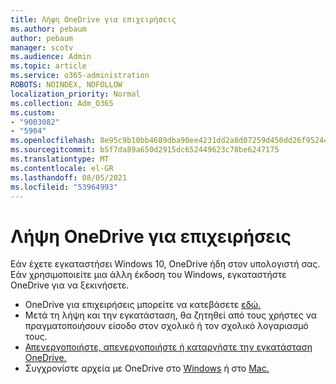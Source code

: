 ```yaml
---
title: Λήψη OneDrive για επιχειρήσεις
ms.author: pebaum
author: pebaum
manager: scotv
ms.audience: Admin
ms.topic: article
ms.service: o365-administration
ROBOTS: NOINDEX, NOFOLLOW
localization_priority: Normal
ms.collection: Adm_O365
ms.custom:
- "9003082"
- "5904"
ms.openlocfilehash: 8e95c9b10bb4689dba90ee4231dd2a8d07259d450dd26f952446edb6ef89eb8b
ms.sourcegitcommit: b5f7da89a650d2915dc652449623c78be6247175
ms.translationtype: MT
ms.contentlocale: el-GR
ms.lasthandoff: 08/05/2021
ms.locfileid: "53964993"
---
```

# <a name="download-onedrive-for-business"></a>Λήψη OneDrive για επιχειρήσεις

Εάν έχετε εγκαταστήσει Windows 10, OneDrive ήδη στον υπολογιστή σας. Εάν χρησιμοποιείτε μια άλλη έκδοση του Windows, εγκαταστήστε OneDrive για να ξεκινήσετε.

- OneDrive για επιχειρήσεις μπορείτε να κατεβάσετε [εδώ.](https://www.microsoft.com/microsoft-365/onedrive/download)
- Μετά τη λήψη και την εγκατάσταση, θα ζητηθεί από τους χρήστες να πραγματοποιήσουν είσοδο στον σχολικό ή τον σχολικό λογαριασμό τους.
- [Απενεργοποιήστε, απενεργοποιήστε ή καταργήστε την εγκατάσταση OneDrive.](https://support.microsoft.com/office/turn-off-disable-or-uninstall-onedrive-f32a17ce-3336-40fe-9c38-6efb09f944b0)
- Συγχρονίστε αρχεία με OneDrive στο [Windows](https://support.microsoft.com/office/615391c4-2bd3-4aae-a42a-858262e42a49) ή στο [Mac.](https://support.microsoft.com/office/d11b9f29-00bb-4172-be39-997da46f913f)

